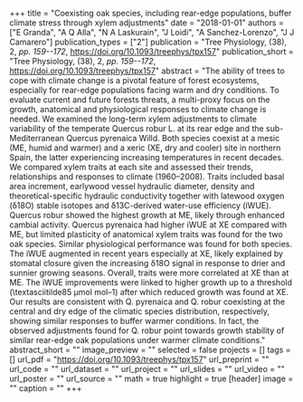+++
title = "Coexisting oak species, including rear-edge populations, buffer climate stress through xylem adjustments"
date = "2018-01-01"
authors = ["E Granda", "A Q Alla", "N A Laskurain", "J Loidi", "A Sanchez-Lorenzo", "J J Camarero"]
publication_types = ["2"]
publication = "Tree Physiology, (38), 2, _pp. 159--172_, https://doi.org/10.1093/treephys/tpx157"
publication_short = "Tree Physiology, (38), 2, _pp. 159--172_, https://doi.org/10.1093/treephys/tpx157"
abstract = "The ability of trees to cope with climate change is a pivotal feature of forest ecosystems, especially for rear-edge populations facing warm and dry conditions. To evaluate current and future forests threats, a multi-proxy focus on the growth, anatomical and physiological responses to climate change is needed. We examined the long-term xylem adjustments to climate variability of the temperate Quercus robur L. at its rear edge and the sub-Mediterranean Quercus pyrenaica Willd. Both species coexist at a mesic (ME, humid and warmer) and a xeric (XE, dry and cooler) site in northern Spain, the latter experiencing increasing temperatures in recent decades. We compared xylem traits at each site and assessed their trends, relationships and responses to climate (1960–2008). Traits included basal area increment, earlywood vessel hydraulic diameter, density and theoretical-specific hydraulic conductivity together with latewood oxygen (δ18O) stable isotopes and δ13C-derived water-use efficiency (iWUE). Quercus robur showed the highest growth at ME, likely through enhanced cambial activity. Quercus pyrenaica had higher iWUE at XE compared with ME, but limited plasticity of anatomical xylem traits was found for the two oak species. Similar physiological performance was found for both species. The iWUE augmented in recent years especially at XE, likely explained by stomatal closure given the increasing δ18O signal in response to drier and sunnier growing seasons. Overall, traits were more correlated at XE than at ME. The iWUE improvements were linked to higher growth up to a threshold (\textasciitilde85 μmol mol–1) after which reduced growth was found at XE. Our results are consistent with Q. pyrenaica and Q. robur coexisting at the central and dry edge of the climatic species distribution, respectively, showing similar responses to buffer warmer conditions. In fact, the observed adjustments found for Q. robur point towards growth stability of similar rear-edge oak populations under warmer climate conditions."
abstract_short = ""
image_preview = ""
selected = false
projects = []
tags = []
url_pdf = "https://doi.org/10.1093/treephys/tpx157"
url_preprint = ""
url_code = ""
url_dataset = ""
url_project = ""
url_slides = ""
url_video = ""
url_poster = ""
url_source = ""
math = true
highlight = true
[header]
image = ""
caption = ""
+++
